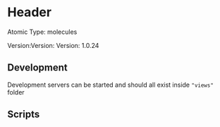 # Header

Atomic Type: molecules

Version:Version: Version: 1.0.24






## Development

Development servers can be started and should all exist inside `"views"` folder

## Scripts
